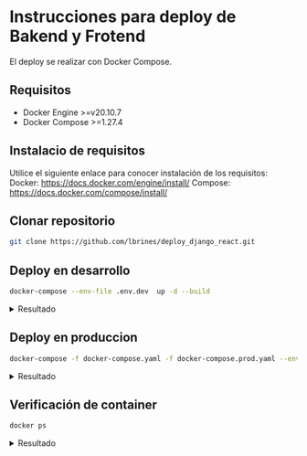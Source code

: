 # Instrucciones para deploy de Bakend y Frotend

El deploy se realizar con Docker Compose.

## Requisitos

* Docker Engine >=v20.10.7
* Docker Compose >=1.27.4

## Instalacio de requisitos

Utilice el siguiente enlace para conocer instalación de los requisitos: 
Docker: <https://docs.docker.com/engine/install/>
Compose: <https://docs.docker.com/compose/install/>

## Clonar repositorio
```bash
git clone https://github.com/lbrines/deploy_django_react.git
```

## Deploy en desarrollo

```bash
docker-compose --env-file .env.dev  up -d --build
```

<details>
  <summary>Resultado</summary>

```bash
Building backend
Step 1/8 : FROM python:3.6
---> b58bb3901b01
Step 2/8 : ENV PYTHONUNBUFFERED=1
---> Using cache
---> 7a44527d38cb
Step 3/8 : RUN apt-get update && apt-get install graphviz graphviz-dev postgresql-client -y && rm -rf /var/lib/apt/lists/*
---> Using cache
---> cdeaf9142f85
Step 4/8 : RUN pip install psycopg2 && pip install psycopg2-binary
---> Using cache
---> ba1aaa52ed0f
Step 5/8 : WORKDIR /code
---> Using cache
.
.
.
.
Starting prueba02_db_1 ... done
Starting prueba02_backend_1 ... done
Starting prueba02_frontend_1 ... done
```
</details>

## Deploy en produccion

```bash
docker-compose -f docker-compose.yaml -f docker-compose.prod.yaml --env-file .env.prod  up -d --build
```

<details>
  <summary>Resultado</summary>

```bash
.
.
.
---> d09e31a283f4
Step 5/12 : RUN npm install
---> Using cache
---> 1e459afb81d4
Step 6/12 : RUN npm run build
---> Running in e824d9b7a7bb

> frontendpublic@0.1.0 build /app
> node scripts/build.js

Creating an optimized production build..
  .
  .
  .
Creating prueba02_db_1 ... done
Creating prueba02_backend_1 ... done
Creating prueba02_frontend_1 ... done
```
</details>

## Verificación de container

```bash
docker ps
```
<details>
  <summary>Resultado</summary>

```bash
CONTAINER ID   IMAGE               COMMAND                  CREATED          STATUS          PORTS                                                                          NAMES
83eabdd1c8f9   prueba02_frontend   "/docker-entrypoint.…"   56 seconds ago   Up 54 seconds   0.0.0.0:80->80/tcp, :::80->80/tcp, 0.0.0.0:3000->3000/tcp, :::3000->3000/tcp   prueba02_frontend_1
15c594cb431a   prueba02_backend    "sh start.sh db"         56 seconds ago   Up 55 seconds   0.0.0.0:8000->8000/tcp, :::8000->8000/tcp                                      prueba02_backend_1
3346e6f6eb7a   postgres            "docker-entrypoint.s…"   57 seconds ago   Up 56 seconds   5432/tcp                                                                       prueba02_db_1
```
</details>